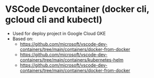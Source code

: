 # VSCode Devcontainer (docker cli, gcloud cli and kubectl)
* Used for deploy project in Google Cloud GKE
* Based on:
    * https://github.com/microsoft/vscode-dev-containers/tree/main/containers/docker-from-docker
    * https://github.com/microsoft/vscode-dev-containers/tree/main/containers/kubernetes-helm
    * https://github.com/microsoft/vscode-dev-containers/tree/main/containers/docker-from-docker